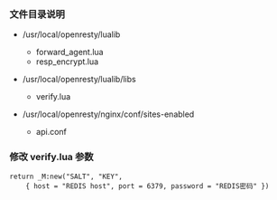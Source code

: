 
### 文件目录说明
- /usr/local/openresty/lualib
    - forward_agent.lua
    - resp_encrypt.lua

-  /usr/local/openresty/lualib/libs 
    - verify.lua
    
- /usr/local/openresty/nginx/conf/sites-enabled
    - api.conf
    
### 修改 verify.lua 参数
```text
return _M:new("SALT", "KEY",
    { host = "REDIS host", port = 6379, password = "REDIS密码" })
```

